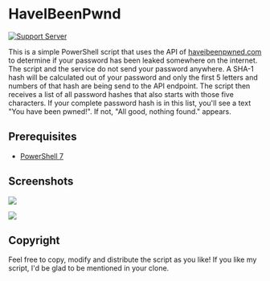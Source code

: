 # HaveIBeenPwnd
[![Support Server](https://img.shields.io/discord/409050120894545920?color=%23ef5600&label=DISCORD&style=for-the-badge)](https://discord.gg/YP4eNUF)

This is a simple PowerShell script that uses the API of [haveibeenpwned.com](https://haveibeenpwned.com/) to determine if your password has been leaked somewhere on the internet.
The script and the service do not send your password anywhere. A SHA-1 hash will be calculated out of your password and only the first 5 letters and numbers of that hash are being send to the API endpoint. The script then receives a list of all password hashes that also starts with those five characters. 
If your complete password hash is in this list, you'll see a text "You have been pwned!". If not, "All good, nothing found." appears.

## Prerequisites
- [PowerShell 7](https://github.com/PowerShell/PowerShell/releases)

## Screenshots
![](https://i.imgur.com/Vc2YKWh.png)

![](https://i.imgur.com/nmqO98V.png)

## Copyright
Feel free to copy, modify and distribute the script as you like! If you like my script, I'd be glad to be mentioned in your clone.
